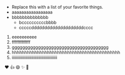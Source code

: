 - Replace this with a list of your favorite things.
- aaaaaaaaaaaaaaaaa
- bbbbbbbbbbbbbb
  - bccccccccccbbbb
  - cccccddddddddddddddddddddcccc

1. eeeeeeeeee
2. fffffffffffff
3. ggggggggggggggggggggggggggggggggggggg
4. hhhhhhhhhhhhhhhhhhhhhhhhhhhhhhhhhhhhhhhhhhh
5. iiiiiiiiiiiiiiiiiiiiiiiiiiiiiiiiiiiiiiiiiiii

:heart:
:+1:
:smile:
:sparkles:
:tada:
